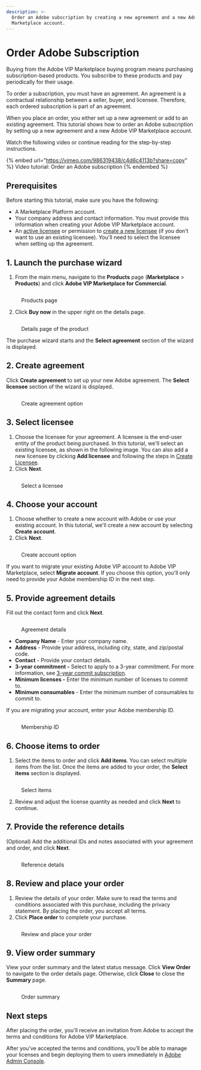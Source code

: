```yaml
---
description: >-
  Order an Adobe subscription by creating a new agreement and a new Adobe VIP
  Marketplace account.
---
```


# Order Adobe Subscription

Buying from the Adobe VIP Marketplace buying program means purchasing subscription-based products. You subscribe to these products and pay periodically for their usage.&#x20;

To order a subscription, you must have an agreement. An agreement is a contractual relationship between a seller, buyer, and licensee. Therefore, each ordered subscription is part of an agreement.&#x20;

When you place an order, you either set up a new agreement or add to an existing agreement. This tutorial shows how to order an Adobe subscription by setting up a new agreement and a new Adobe VIP Marketplace account.&#x20;

Watch the following video or continue reading for the step-by-step instructions.&#x20;

{% embed url="https://vimeo.com/986319438/c4d6c4113b?share=copy" %}
Video tutorial: Order an Adobe subscription
{% endembed %}

## Prerequisites

Before starting this tutorial, make sure you have the following:

* A Marketplace Platform account.
* Your company address and contact information. You must provide this information when creating your Adobe VIP Marketplace account.&#x20;
* An [active licensee](../../../modules-and-features/settings/licensees/licensee-states.md) or permission to [create a new licensee](../../../modules-and-features/settings/licensees/create-licensees.md) (if you don't want to use an existing licensee). You'll need to select the licensee when setting up the agreement.&#x20;

## 1. Launch the purchase wizard

1. From the main menu, navigate to the **Products** page (**Marketplace** > **Products**) and click **Adobe VIP Marketplace for Commercial**.

<figure><img src="../../../.gitbook/assets/adobe_products.png" alt=""><figcaption><p>Products page</p></figcaption></figure>

2. Click **Buy now** in the upper right on the details page.

<figure><img src="../../../.gitbook/assets/adobe_buy_now.png" alt=""><figcaption><p>Details page of the product</p></figcaption></figure>

The purchase wizard starts and the **Select agreement** section of the wizard is displayed.

## 2. Create agreement

Click **Create agreement** to set up your new Adobe agreement. The **Select licensee** section of the wizard is displayed.

<figure><img src="../../../.gitbook/assets/tutorial_adobe_create_agreement.png" alt=""><figcaption><p>Create agreement option</p></figcaption></figure>

## 3. Select licensee

1. Choose the licensee for your agreement. A licensee is the end-user entity of the product being purchased. In this tutorial, we'll select an existing licensee, as shown in the following image. You can also add a new licensee by clicking **Add licensee** and following the steps in [Create Licensee](../../../modules-and-features/settings/licensees/create-licensees.md).
2. Click **Next**.&#x20;

<figure><img src="../../../.gitbook/assets/tutorial_adobe_licensee.png" alt=""><figcaption><p>Select a licensee</p></figcaption></figure>

## 4. Choose your account

1. Choose whether to create a new account with Adobe or use your existing account. In this tutorial, we'll create a new account by selecting **Create account**.&#x20;
2. Click **Next**.

<figure><img src="../../../.gitbook/assets/adobe_wizard_create_account.png" alt=""><figcaption><p>Create account option</p></figcaption></figure>

If you want to migrate your existing Adobe VIP account to Adobe VIP Marketplace, select **Migrate account**. If you choose this option, you'll only need to provide your Adobe membership ID in the next step.

## 5. Provide agreement details

Fill out the contact form and click **Next**.

<figure><img src="../../../.gitbook/assets/Agreementdetails (1).png" alt=""><figcaption><p>Agreement details</p></figcaption></figure>

* **Company Name** - Enter your company name.&#x20;
* **Address** - Provide your address, including city, state, and zip/postal code.&#x20;
* **Contact** - Provide your contact details.
* **3-year commitment -** Select to apply to a 3-year commitment. For more information, see [3-year commit subscription](https://helpx.adobe.com/uk/enterprise/vip/vip-subscription-term-options-marketplace.html).
* **Minimum licenses -** Enter the minimum number of licenses to commit to.
* **Minimum consumables** - Enter the minimum number of consumables to commit to.

If you are migrating your account, enter your Adobe membership ID.&#x20;

<figure><img src="../../../.gitbook/assets/MembershipID.png" alt=""><figcaption><p>Membership ID</p></figcaption></figure>

## 6. Choose items to order

1. Select the items to order and click **Add items**. You can select multiple items from the list. Once the items are added to your order, the **Select items** section is displayed.

<figure><img src="../../../.gitbook/assets/AdobeItems.png" alt=""><figcaption><p>Select items</p></figcaption></figure>

2. Review and adjust the license quantity as needed and click **Next** to continue.

## 7. Provide the reference details

(Optional) Add the additional IDs and notes associated with your agreement and order, and click **Next**.

<figure><img src="../../../.gitbook/assets/AddDetails.png" alt=""><figcaption><p>Reference details</p></figcaption></figure>

## 8. Review and place your order

1. Review the details of your order. Make sure to read the terms and conditions associated with this purchase, including the privacy statement. By placing the order, you accept all terms.
2. Click **Place order** to complete your purchase.

<figure><img src="../../../.gitbook/assets/adobe_review_terms.png" alt=""><figcaption><p>Review and place your order</p></figcaption></figure>

## 9. View order summary

View your order summary and the latest status message. Click **View Order** to navigate to the order details page. Otherwise, click **Close** to close the **Summary** page.

<figure><img src="../../../.gitbook/assets/image (1063).png" alt=""><figcaption><p>Order summary</p></figcaption></figure>

## Next steps

After placing the order, you'll receive an invitation from Adobe to accept the terms and conditions for Adobe VIP Marketplace.&#x20;

After you’ve accepted the terms and conditions, you’ll be able to manage your licenses and begin deploying them to users immediately in [Adobe Admin Console](https://adminconsole.adobe.com/).
